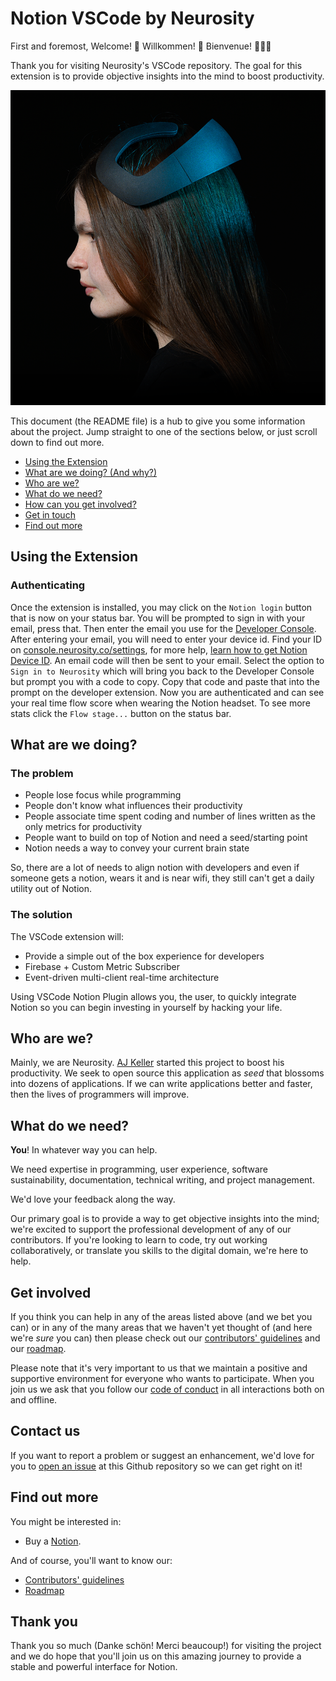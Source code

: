 # Notion VSCode by Neurosity

First and foremost, Welcome! :tada: Willkommen! :confetti_ball: Bienvenue! :balloon::balloon::balloon:

Thank you for visiting Neurosity's VSCode repository. The goal for this extension is to provide objective insights into the mind to boost productivity.

![Notion on Model](images/notion-preview.png)

This document (the README file) is a hub to give you some information about the project. Jump straight to one of the sections below, or just scroll down to find out more.

- [Using the Extension](#using-the-extension)
- [What are we doing? (And why?)](#what-are-we-doing)
- [Who are we?](#who-are-we)
- [What do we need?](#what-do-we-need)
- [How can you get involved?](#get-involved)
- [Get in touch](#contact-us)
- [Find out more](#find-out-more)

## Using the Extension

### Authenticating

Once the extension is installed, you may click on the `Notion login` button that is now on your status bar. You will be prompted to sign in with your email, press that. Then enter the email you use for the [Developer Console](console.neurosity.co). After entering your email, you will need to enter your device id. Find your ID on [console.neurosity.co/settings](console.neurosity.co/settings), for more help, [learn how to get Notion Device ID](https://support.neurosity.co/hc/en-us/articles/360037198152-Get-Notion-Device-ID). An email code will then be sent to your email. Select the option to `Sign in to Neurosity` which will bring you back to the Developer Console but prompt you with a code to copy. Copy that code and paste that into the prompt on the developer extension. Now you are authenticated and can see your real time flow score when wearing the Notion headset. To see more stats click the `Flow stage...` button on the status bar.

## What are we doing?

### The problem

- People lose focus while programming
- People don't know what influences their productivity
- People associate time spent coding and number of lines written as the only metrics for productivity
- People want to build on top of Notion and need a seed/starting point
- Notion needs a way to convey your current brain state

So, there are a lot of needs to align notion with developers and even if someone gets a notion, wears it and is near wifi, they still can't get a daily utility out of Notion.

### The solution

The VSCode extension will:

- Provide a simple out of the box experience for developers
- Firebase + Custom Metric Subscriber
- Event-driven multi-client real-time architecture

Using VSCode Notion Plugin allows you, the user, to quickly integrate Notion so you can begin investing in yourself by hacking your life.

## Who are we?

Mainly, we are Neurosity. [AJ Keller](https://twitter.com/andrewjaykeller) started this project to boost his productivity. We seek to open source this application as _seed_ that blossoms into dozens of applications. If we can write applications better and faster, then the lives of programmers will improve.

## What do we need?

**You**! In whatever way you can help.

We need expertise in programming, user experience, software sustainability, documentation, technical writing, and project management.

We'd love your feedback along the way.

Our primary goal is to provide a way to get objective insights into the mind; we're excited to support the professional development of any of our contributors. If you're looking to learn to code, try out working collaboratively, or translate you skills to the digital domain, we're here to help.

## Get involved

If you think you can help in any of the areas listed above (and we bet you can) or in any of the many areas that we haven't yet thought of (and here we're _sure_ you can) then please check out our [contributors' guidelines](CONTRIBUTING.md) and our [roadmap](ROADMAP.md).

Please note that it's very important to us that we maintain a positive and supportive environment for everyone who wants to participate. When you join us we ask that you follow our [code of conduct](CODE_OF_CONDUCT.md) in all interactions both on and offline.

## Contact us

If you want to report a problem or suggest an enhancement, we'd love for you to [open an issue](../../issues) at this Github repository so we can get right on it!

## Find out more

You might be interested in:

- Buy a [Notion](https://neurosity.co).

And of course, you'll want to know our:

- [Contributors' guidelines](CONTRIBUTING.md)
- [Roadmap](ROADMAP.md)

## Thank you

Thank you so much (Danke schön! Merci beaucoup!) for visiting the project and we do hope that you'll join us on this amazing journey to provide a stable and powerful interface for Notion.
